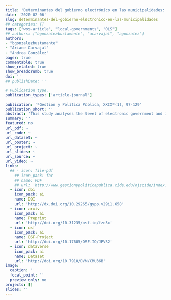 ```yaml
---
title: 'Determinantes del gobierno electrónico en las municipalidades: Evidencia del caso chileno'
date: '2020-02-06'
slug: determinantes-del-gobierno-electronico-en-las-municipalidades
## categories: []
tags: ["wos-article", "local-governments", "OLS"]
## authors: ["bgonzalezbustamante", "acarvajal", "agonzalez"]
authors:
- "bgonzalezbustamante"
- "Ariane Carvajal"
- "Andrea González"
pager: true
commentable: true
show_related: true
show_breadcrumb: true
doi: ''
## publishDate: ''

# Publication type.
publication_types: ['article-journal']

publication: '*Gestión y Política Pública, XXIX*(1), 97-129'
publication_short: ''
abstract: 'This study analyses the level of electronic government and its determinants in the municipalities of the five most densely-populated regions in Chile. We use a database of 188 municipalities where 71 per cent of the national population is concentrated, according to 2016 estimates. In this paper, we calculate, describe and geo-reference a 2016 e-value index to evaluate the supply of digital services in each one of the municipalities. The predictors of the index are analysed using Ordinary Least Squares models. The factors analysed are related to the dimensions distinguished by theory as necessary for the implementation of strategies of electronic government. The highlight findings reveal recognisable spatial distribution patterns in the Metropolitan region and enable us to identify the importance of the infrastructure, the political capital of the mayor and the financial independence of the municipality as significant determinants for successful development of electronic government initiatives at a municipal level.'
summary: ''
featured: no
url_pdf: ~
url_code: ~
url_dataset: ~
url_poster: ~
url_project: ~
url_slides: ~
url_source: ~
url_video: ~
links:
  ## - icon: file-pdf
    ## icon_pack: far
    ## name: PDF
    ## url: 'http://www.gestionypoliticapublica.cide.edu/ojscide/index.php/gypp/article/view/658'
  - icon: doi
    icon_pack: ai
    name: DOI
    url: 'http://dx.doi.org/10.29265/gypp.v29i1.658'
  - icon: arxiv
    icon_pack: ai
    name: Preprint
    url: 'http://doi.org/10.31235/osf.io/fze3x'
  - icon: osf
    icon_pack: ai
    name: OSF-Project
    url: 'http://doi.org/10.17605/OSF.IO/JPVS2'
  - icon: dataverse
    icon_pack: ai
    name: Dataset
    url: 'http://doi.org/10.7910/DVN/CMU36B'
image:
  caption: ''
  focal_point: ''
  preview_only: no
projects: []
slides: ''
---
```

